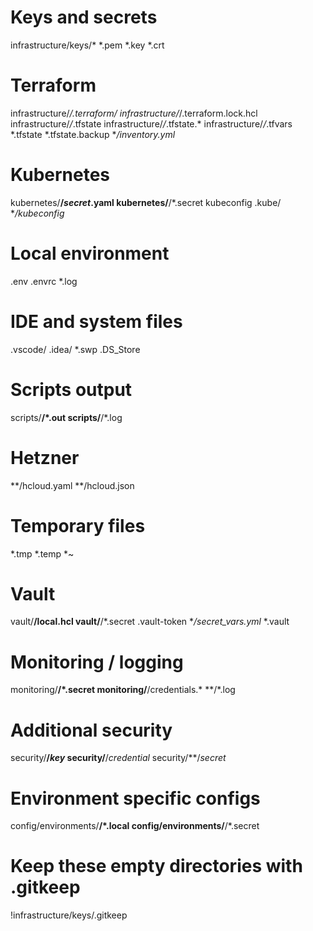 # Keys and secrets
infrastructure/keys/*
*.pem
*.key
*.crt

# Terraform
infrastructure/*/.terraform/
infrastructure/*/.terraform.lock.hcl
infrastructure/*/*.tfstate
infrastructure/*/*.tfstate.*
infrastructure/*/*.tfvars
*.tfstate
*.tfstate.backup
**/inventory.yml*

# Kubernetes
kubernetes/**/*secret*.yaml
kubernetes/**/*.secret
kubeconfig
.kube/
**/kubeconfig*

# Local environment
.env
.envrc
*.log

# IDE and system files
.vscode/
.idea/
*.swp
.DS_Store

# Scripts output
scripts/**/*.out
scripts/**/*.log

# Hetzner
**/hcloud.yaml
**/hcloud.json

# Temporary files
*.tmp
*.temp
*~

# Vault
vault/**/local.hcl
vault/**/*.secret
.vault-token
**/secret_vars.yml*
*.vault

# Monitoring / logging
monitoring/**/*.secret
monitoring/**/credentials.*
**/*.log

# Additional security
security/**/*key*
security/**/*credential*
security/**/*secret*

# Environment specific configs
config/environments/**/*.local
config/environments/**/*.secret

# Keep these empty directories with .gitkeep
!infrastructure/keys/.gitkeep